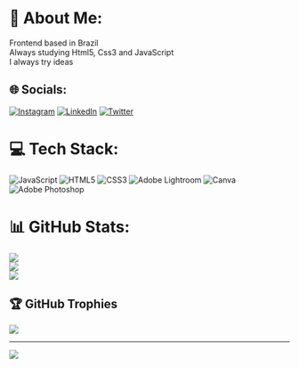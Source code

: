 # 💫 About Me:
Frontend based in Brazil<br>Always studying Html5, Css3 and JavaScript<br>I always try ideas


## 🌐 Socials:
[![Instagram](https://img.shields.io/badge/Instagram-%23E4405F.svg?logo=Instagram&logoColor=white)](https://instagram.com/silva014ll_) [![LinkedIn](https://img.shields.io/badge/LinkedIn-%230077B5.svg?logo=linkedin&logoColor=white)](https://linkedin.com/in/PauloKauã) [![Twitter](https://img.shields.io/badge/Twitter-%231DA1F2.svg?logo=Twitter&logoColor=white)](https://twitter.com/paulokawan0) 

# 💻 Tech Stack:
![JavaScript](https://img.shields.io/badge/javascript-%23323330.svg?style=for-the-badge&logo=javascript&logoColor=%23F7DF1E) ![HTML5](https://img.shields.io/badge/html5-%23E34F26.svg?style=for-the-badge&logo=html5&logoColor=white) ![CSS3](https://img.shields.io/badge/css3-%231572B6.svg?style=for-the-badge&logo=css3&logoColor=white) ![Adobe Lightroom](https://img.shields.io/badge/Adobe%20Lightroom-31A8FF.svg?style=for-the-badge&logo=Adobe%20Lightroom&logoColor=white) ![Canva](https://img.shields.io/badge/Canva-%2300C4CC.svg?style=for-the-badge&logo=Canva&logoColor=white) ![Adobe Photoshop](https://img.shields.io/badge/adobephotoshop-%2331A8FF.svg?style=for-the-badge&logo=adobephotoshop&logoColor=white)
# 📊 GitHub Stats:
![](https://github-readme-stats.vercel.app/api?username=paulokaua014&theme=radical&hide_border=true&include_all_commits=false&count_private=false)<br/>
![](https://github-readme-streak-stats.herokuapp.com/?user=paulokaua014&theme=radical&hide_border=true)<br/>
![](https://github-readme-stats.vercel.app/api/top-langs/?username=paulokaua014&theme=radical&hide_border=true&include_all_commits=false&count_private=false&layout=compact)

## 🏆 GitHub Trophies
![](https://github-profile-trophy.vercel.app/?username=paulokaua014&theme=radical&no-frame=false&no-bg=true&margin-w=4)

---
[![](https://visitcount.itsvg.in/api?id=paulokaua014&icon=7&color=7)](https://visitcount.itsvg.in)

<!-- Proudly created with GPRM ( https://gprm.itsvg.in ) -->
